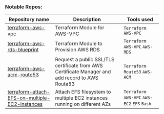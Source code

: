 ### Notable Repos:
|  Repository name  | Description|  Tools used |
|-------------------------------|-------------------------------|-----------------------------|
| [terraform-aws-vpc](https://github.com/shamimice03/terraform-aws-vpc)   |Terraform Module for AWS-VPC |  `Terraform` `AWS-VPC` | 
| [terraform-aws-rds-blueprint](https://github.com/shamimice03/terraform-aws-rds-blueprint) | Terraform Module to Provision AWS RDS |  `Terraform` `AWS-VPC` `AWS-RDS` |
|[terraform-aws-acm-route53](https://github.com/shamimice03/terraform-aws-acm-route53)|Request a public SSL/TLS certificate from AWS Certificate Manager and add record to AWS Route53| `Terraform` `Route53` `AWS-ACM` |
| [terraform-attach-EFS-on-multiple-EC2-instances](https://github.com/shamimice03/terraform-attach-EFS-on-multiple-EC2-instances) | Attach EFS filesystem to multiple EC2 instances running on different AZs | `Terraform` `AWS-VPC` `AWS-EC2` `EFS` `Bash` |

